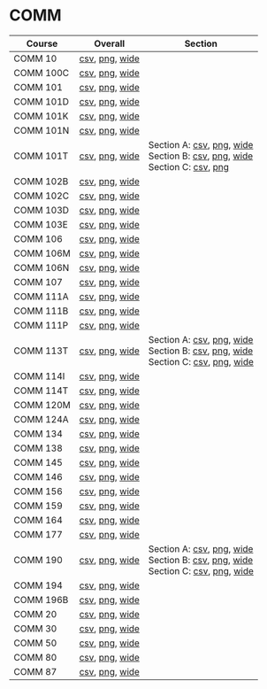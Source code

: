 # COMM

| Course | Overall | Section |
| ------ | ------- | ------- |
| COMM 10 | [csv](https://github.com/UCSD-Historical-Enrollment-Data/2025Winter/blob/main/overall/COMM%2010.csv), [png](https://raw.githubusercontent.com/UCSD-Historical-Enrollment-Data/2025Winter/main/plot_overall/COMM%2010.png), [wide](https://raw.githubusercontent.com/UCSD-Historical-Enrollment-Data/2025Winter/main/plot_overall_wide/COMM%2010.png) |  |
| COMM 100C | [csv](https://github.com/UCSD-Historical-Enrollment-Data/2025Winter/blob/main/overall/COMM%20100C.csv), [png](https://raw.githubusercontent.com/UCSD-Historical-Enrollment-Data/2025Winter/main/plot_overall/COMM%20100C.png), [wide](https://raw.githubusercontent.com/UCSD-Historical-Enrollment-Data/2025Winter/main/plot_overall_wide/COMM%20100C.png) |  |
| COMM 101 | [csv](https://github.com/UCSD-Historical-Enrollment-Data/2025Winter/blob/main/overall/COMM%20101.csv), [png](https://raw.githubusercontent.com/UCSD-Historical-Enrollment-Data/2025Winter/main/plot_overall/COMM%20101.png), [wide](https://raw.githubusercontent.com/UCSD-Historical-Enrollment-Data/2025Winter/main/plot_overall_wide/COMM%20101.png) |  |
| COMM 101D | [csv](https://github.com/UCSD-Historical-Enrollment-Data/2025Winter/blob/main/overall/COMM%20101D.csv), [png](https://raw.githubusercontent.com/UCSD-Historical-Enrollment-Data/2025Winter/main/plot_overall/COMM%20101D.png), [wide](https://raw.githubusercontent.com/UCSD-Historical-Enrollment-Data/2025Winter/main/plot_overall_wide/COMM%20101D.png) |  |
| COMM 101K | [csv](https://github.com/UCSD-Historical-Enrollment-Data/2025Winter/blob/main/overall/COMM%20101K.csv), [png](https://raw.githubusercontent.com/UCSD-Historical-Enrollment-Data/2025Winter/main/plot_overall/COMM%20101K.png), [wide](https://raw.githubusercontent.com/UCSD-Historical-Enrollment-Data/2025Winter/main/plot_overall_wide/COMM%20101K.png) |  |
| COMM 101N | [csv](https://github.com/UCSD-Historical-Enrollment-Data/2025Winter/blob/main/overall/COMM%20101N.csv), [png](https://raw.githubusercontent.com/UCSD-Historical-Enrollment-Data/2025Winter/main/plot_overall/COMM%20101N.png), [wide](https://raw.githubusercontent.com/UCSD-Historical-Enrollment-Data/2025Winter/main/plot_overall_wide/COMM%20101N.png) |  |
| COMM 101T | [csv](https://github.com/UCSD-Historical-Enrollment-Data/2025Winter/blob/main/overall/COMM%20101T.csv), [png](https://raw.githubusercontent.com/UCSD-Historical-Enrollment-Data/2025Winter/main/plot_overall/COMM%20101T.png), [wide](https://raw.githubusercontent.com/UCSD-Historical-Enrollment-Data/2025Winter/main/plot_overall_wide/COMM%20101T.png) | Section A: [csv](https://github.com/UCSD-Historical-Enrollment-Data/2025Winter/blob/main/section/COMM%20101T_A.csv), [png](https://raw.githubusercontent.com/UCSD-Historical-Enrollment-Data/2025Winter/main/plot_section/COMM%20101T_A.png), [wide](https://raw.githubusercontent.com/UCSD-Historical-Enrollment-Data/2025Winter/main/plot_section_wide/COMM%20101T_A.png)<br>Section B: [csv](https://github.com/UCSD-Historical-Enrollment-Data/2025Winter/blob/main/section/COMM%20101T_B.csv), [png](https://raw.githubusercontent.com/UCSD-Historical-Enrollment-Data/2025Winter/main/plot_section/COMM%20101T_B.png), [wide](https://raw.githubusercontent.com/UCSD-Historical-Enrollment-Data/2025Winter/main/plot_section_wide/COMM%20101T_B.png)<br>Section C: [csv](https://github.com/UCSD-Historical-Enrollment-Data/2025Winter/blob/main/section/COMM%20101T_C.csv), [png](https://raw.githubusercontent.com/UCSD-Historical-Enrollment-Data/2025Winter/main/plot_section/COMM%20101T_C.png) |
| COMM 102B | [csv](https://github.com/UCSD-Historical-Enrollment-Data/2025Winter/blob/main/overall/COMM%20102B.csv), [png](https://raw.githubusercontent.com/UCSD-Historical-Enrollment-Data/2025Winter/main/plot_overall/COMM%20102B.png), [wide](https://raw.githubusercontent.com/UCSD-Historical-Enrollment-Data/2025Winter/main/plot_overall_wide/COMM%20102B.png) |  |
| COMM 102C | [csv](https://github.com/UCSD-Historical-Enrollment-Data/2025Winter/blob/main/overall/COMM%20102C.csv), [png](https://raw.githubusercontent.com/UCSD-Historical-Enrollment-Data/2025Winter/main/plot_overall/COMM%20102C.png), [wide](https://raw.githubusercontent.com/UCSD-Historical-Enrollment-Data/2025Winter/main/plot_overall_wide/COMM%20102C.png) |  |
| COMM 103D | [csv](https://github.com/UCSD-Historical-Enrollment-Data/2025Winter/blob/main/overall/COMM%20103D.csv), [png](https://raw.githubusercontent.com/UCSD-Historical-Enrollment-Data/2025Winter/main/plot_overall/COMM%20103D.png), [wide](https://raw.githubusercontent.com/UCSD-Historical-Enrollment-Data/2025Winter/main/plot_overall_wide/COMM%20103D.png) |  |
| COMM 103E | [csv](https://github.com/UCSD-Historical-Enrollment-Data/2025Winter/blob/main/overall/COMM%20103E.csv), [png](https://raw.githubusercontent.com/UCSD-Historical-Enrollment-Data/2025Winter/main/plot_overall/COMM%20103E.png), [wide](https://raw.githubusercontent.com/UCSD-Historical-Enrollment-Data/2025Winter/main/plot_overall_wide/COMM%20103E.png) |  |
| COMM 106 | [csv](https://github.com/UCSD-Historical-Enrollment-Data/2025Winter/blob/main/overall/COMM%20106.csv), [png](https://raw.githubusercontent.com/UCSD-Historical-Enrollment-Data/2025Winter/main/plot_overall/COMM%20106.png), [wide](https://raw.githubusercontent.com/UCSD-Historical-Enrollment-Data/2025Winter/main/plot_overall_wide/COMM%20106.png) |  |
| COMM 106M | [csv](https://github.com/UCSD-Historical-Enrollment-Data/2025Winter/blob/main/overall/COMM%20106M.csv), [png](https://raw.githubusercontent.com/UCSD-Historical-Enrollment-Data/2025Winter/main/plot_overall/COMM%20106M.png), [wide](https://raw.githubusercontent.com/UCSD-Historical-Enrollment-Data/2025Winter/main/plot_overall_wide/COMM%20106M.png) |  |
| COMM 106N | [csv](https://github.com/UCSD-Historical-Enrollment-Data/2025Winter/blob/main/overall/COMM%20106N.csv), [png](https://raw.githubusercontent.com/UCSD-Historical-Enrollment-Data/2025Winter/main/plot_overall/COMM%20106N.png), [wide](https://raw.githubusercontent.com/UCSD-Historical-Enrollment-Data/2025Winter/main/plot_overall_wide/COMM%20106N.png) |  |
| COMM 107 | [csv](https://github.com/UCSD-Historical-Enrollment-Data/2025Winter/blob/main/overall/COMM%20107.csv), [png](https://raw.githubusercontent.com/UCSD-Historical-Enrollment-Data/2025Winter/main/plot_overall/COMM%20107.png), [wide](https://raw.githubusercontent.com/UCSD-Historical-Enrollment-Data/2025Winter/main/plot_overall_wide/COMM%20107.png) |  |
| COMM 111A | [csv](https://github.com/UCSD-Historical-Enrollment-Data/2025Winter/blob/main/overall/COMM%20111A.csv), [png](https://raw.githubusercontent.com/UCSD-Historical-Enrollment-Data/2025Winter/main/plot_overall/COMM%20111A.png), [wide](https://raw.githubusercontent.com/UCSD-Historical-Enrollment-Data/2025Winter/main/plot_overall_wide/COMM%20111A.png) |  |
| COMM 111B | [csv](https://github.com/UCSD-Historical-Enrollment-Data/2025Winter/blob/main/overall/COMM%20111B.csv), [png](https://raw.githubusercontent.com/UCSD-Historical-Enrollment-Data/2025Winter/main/plot_overall/COMM%20111B.png), [wide](https://raw.githubusercontent.com/UCSD-Historical-Enrollment-Data/2025Winter/main/plot_overall_wide/COMM%20111B.png) |  |
| COMM 111P | [csv](https://github.com/UCSD-Historical-Enrollment-Data/2025Winter/blob/main/overall/COMM%20111P.csv), [png](https://raw.githubusercontent.com/UCSD-Historical-Enrollment-Data/2025Winter/main/plot_overall/COMM%20111P.png), [wide](https://raw.githubusercontent.com/UCSD-Historical-Enrollment-Data/2025Winter/main/plot_overall_wide/COMM%20111P.png) |  |
| COMM 113T | [csv](https://github.com/UCSD-Historical-Enrollment-Data/2025Winter/blob/main/overall/COMM%20113T.csv), [png](https://raw.githubusercontent.com/UCSD-Historical-Enrollment-Data/2025Winter/main/plot_overall/COMM%20113T.png), [wide](https://raw.githubusercontent.com/UCSD-Historical-Enrollment-Data/2025Winter/main/plot_overall_wide/COMM%20113T.png) | Section A: [csv](https://github.com/UCSD-Historical-Enrollment-Data/2025Winter/blob/main/section/COMM%20113T_A.csv), [png](https://raw.githubusercontent.com/UCSD-Historical-Enrollment-Data/2025Winter/main/plot_section/COMM%20113T_A.png), [wide](https://raw.githubusercontent.com/UCSD-Historical-Enrollment-Data/2025Winter/main/plot_section_wide/COMM%20113T_A.png)<br>Section B: [csv](https://github.com/UCSD-Historical-Enrollment-Data/2025Winter/blob/main/section/COMM%20113T_B.csv), [png](https://raw.githubusercontent.com/UCSD-Historical-Enrollment-Data/2025Winter/main/plot_section/COMM%20113T_B.png), [wide](https://raw.githubusercontent.com/UCSD-Historical-Enrollment-Data/2025Winter/main/plot_section_wide/COMM%20113T_B.png)<br>Section C: [csv](https://github.com/UCSD-Historical-Enrollment-Data/2025Winter/blob/main/section/COMM%20113T_C.csv), [png](https://raw.githubusercontent.com/UCSD-Historical-Enrollment-Data/2025Winter/main/plot_section/COMM%20113T_C.png), [wide](https://raw.githubusercontent.com/UCSD-Historical-Enrollment-Data/2025Winter/main/plot_section_wide/COMM%20113T_C.png) |
| COMM 114I | [csv](https://github.com/UCSD-Historical-Enrollment-Data/2025Winter/blob/main/overall/COMM%20114I.csv), [png](https://raw.githubusercontent.com/UCSD-Historical-Enrollment-Data/2025Winter/main/plot_overall/COMM%20114I.png), [wide](https://raw.githubusercontent.com/UCSD-Historical-Enrollment-Data/2025Winter/main/plot_overall_wide/COMM%20114I.png) |  |
| COMM 114T | [csv](https://github.com/UCSD-Historical-Enrollment-Data/2025Winter/blob/main/overall/COMM%20114T.csv), [png](https://raw.githubusercontent.com/UCSD-Historical-Enrollment-Data/2025Winter/main/plot_overall/COMM%20114T.png), [wide](https://raw.githubusercontent.com/UCSD-Historical-Enrollment-Data/2025Winter/main/plot_overall_wide/COMM%20114T.png) |  |
| COMM 120M | [csv](https://github.com/UCSD-Historical-Enrollment-Data/2025Winter/blob/main/overall/COMM%20120M.csv), [png](https://raw.githubusercontent.com/UCSD-Historical-Enrollment-Data/2025Winter/main/plot_overall/COMM%20120M.png), [wide](https://raw.githubusercontent.com/UCSD-Historical-Enrollment-Data/2025Winter/main/plot_overall_wide/COMM%20120M.png) |  |
| COMM 124A | [csv](https://github.com/UCSD-Historical-Enrollment-Data/2025Winter/blob/main/overall/COMM%20124A.csv), [png](https://raw.githubusercontent.com/UCSD-Historical-Enrollment-Data/2025Winter/main/plot_overall/COMM%20124A.png), [wide](https://raw.githubusercontent.com/UCSD-Historical-Enrollment-Data/2025Winter/main/plot_overall_wide/COMM%20124A.png) |  |
| COMM 134 | [csv](https://github.com/UCSD-Historical-Enrollment-Data/2025Winter/blob/main/overall/COMM%20134.csv), [png](https://raw.githubusercontent.com/UCSD-Historical-Enrollment-Data/2025Winter/main/plot_overall/COMM%20134.png), [wide](https://raw.githubusercontent.com/UCSD-Historical-Enrollment-Data/2025Winter/main/plot_overall_wide/COMM%20134.png) |  |
| COMM 138 | [csv](https://github.com/UCSD-Historical-Enrollment-Data/2025Winter/blob/main/overall/COMM%20138.csv), [png](https://raw.githubusercontent.com/UCSD-Historical-Enrollment-Data/2025Winter/main/plot_overall/COMM%20138.png), [wide](https://raw.githubusercontent.com/UCSD-Historical-Enrollment-Data/2025Winter/main/plot_overall_wide/COMM%20138.png) |  |
| COMM 145 | [csv](https://github.com/UCSD-Historical-Enrollment-Data/2025Winter/blob/main/overall/COMM%20145.csv), [png](https://raw.githubusercontent.com/UCSD-Historical-Enrollment-Data/2025Winter/main/plot_overall/COMM%20145.png), [wide](https://raw.githubusercontent.com/UCSD-Historical-Enrollment-Data/2025Winter/main/plot_overall_wide/COMM%20145.png) |  |
| COMM 146 | [csv](https://github.com/UCSD-Historical-Enrollment-Data/2025Winter/blob/main/overall/COMM%20146.csv), [png](https://raw.githubusercontent.com/UCSD-Historical-Enrollment-Data/2025Winter/main/plot_overall/COMM%20146.png), [wide](https://raw.githubusercontent.com/UCSD-Historical-Enrollment-Data/2025Winter/main/plot_overall_wide/COMM%20146.png) |  |
| COMM 156 | [csv](https://github.com/UCSD-Historical-Enrollment-Data/2025Winter/blob/main/overall/COMM%20156.csv), [png](https://raw.githubusercontent.com/UCSD-Historical-Enrollment-Data/2025Winter/main/plot_overall/COMM%20156.png), [wide](https://raw.githubusercontent.com/UCSD-Historical-Enrollment-Data/2025Winter/main/plot_overall_wide/COMM%20156.png) |  |
| COMM 159 | [csv](https://github.com/UCSD-Historical-Enrollment-Data/2025Winter/blob/main/overall/COMM%20159.csv), [png](https://raw.githubusercontent.com/UCSD-Historical-Enrollment-Data/2025Winter/main/plot_overall/COMM%20159.png), [wide](https://raw.githubusercontent.com/UCSD-Historical-Enrollment-Data/2025Winter/main/plot_overall_wide/COMM%20159.png) |  |
| COMM 164 | [csv](https://github.com/UCSD-Historical-Enrollment-Data/2025Winter/blob/main/overall/COMM%20164.csv), [png](https://raw.githubusercontent.com/UCSD-Historical-Enrollment-Data/2025Winter/main/plot_overall/COMM%20164.png), [wide](https://raw.githubusercontent.com/UCSD-Historical-Enrollment-Data/2025Winter/main/plot_overall_wide/COMM%20164.png) |  |
| COMM 177 | [csv](https://github.com/UCSD-Historical-Enrollment-Data/2025Winter/blob/main/overall/COMM%20177.csv), [png](https://raw.githubusercontent.com/UCSD-Historical-Enrollment-Data/2025Winter/main/plot_overall/COMM%20177.png), [wide](https://raw.githubusercontent.com/UCSD-Historical-Enrollment-Data/2025Winter/main/plot_overall_wide/COMM%20177.png) |  |
| COMM 190 | [csv](https://github.com/UCSD-Historical-Enrollment-Data/2025Winter/blob/main/overall/COMM%20190.csv), [png](https://raw.githubusercontent.com/UCSD-Historical-Enrollment-Data/2025Winter/main/plot_overall/COMM%20190.png), [wide](https://raw.githubusercontent.com/UCSD-Historical-Enrollment-Data/2025Winter/main/plot_overall_wide/COMM%20190.png) | Section A: [csv](https://github.com/UCSD-Historical-Enrollment-Data/2025Winter/blob/main/section/COMM%20190_A.csv), [png](https://raw.githubusercontent.com/UCSD-Historical-Enrollment-Data/2025Winter/main/plot_section/COMM%20190_A.png), [wide](https://raw.githubusercontent.com/UCSD-Historical-Enrollment-Data/2025Winter/main/plot_section_wide/COMM%20190_A.png)<br>Section B: [csv](https://github.com/UCSD-Historical-Enrollment-Data/2025Winter/blob/main/section/COMM%20190_B.csv), [png](https://raw.githubusercontent.com/UCSD-Historical-Enrollment-Data/2025Winter/main/plot_section/COMM%20190_B.png), [wide](https://raw.githubusercontent.com/UCSD-Historical-Enrollment-Data/2025Winter/main/plot_section_wide/COMM%20190_B.png)<br>Section C: [csv](https://github.com/UCSD-Historical-Enrollment-Data/2025Winter/blob/main/section/COMM%20190_C.csv), [png](https://raw.githubusercontent.com/UCSD-Historical-Enrollment-Data/2025Winter/main/plot_section/COMM%20190_C.png), [wide](https://raw.githubusercontent.com/UCSD-Historical-Enrollment-Data/2025Winter/main/plot_section_wide/COMM%20190_C.png) |
| COMM 194 | [csv](https://github.com/UCSD-Historical-Enrollment-Data/2025Winter/blob/main/overall/COMM%20194.csv), [png](https://raw.githubusercontent.com/UCSD-Historical-Enrollment-Data/2025Winter/main/plot_overall/COMM%20194.png), [wide](https://raw.githubusercontent.com/UCSD-Historical-Enrollment-Data/2025Winter/main/plot_overall_wide/COMM%20194.png) |  |
| COMM 196B | [csv](https://github.com/UCSD-Historical-Enrollment-Data/2025Winter/blob/main/overall/COMM%20196B.csv), [png](https://raw.githubusercontent.com/UCSD-Historical-Enrollment-Data/2025Winter/main/plot_overall/COMM%20196B.png), [wide](https://raw.githubusercontent.com/UCSD-Historical-Enrollment-Data/2025Winter/main/plot_overall_wide/COMM%20196B.png) |  |
| COMM 20 | [csv](https://github.com/UCSD-Historical-Enrollment-Data/2025Winter/blob/main/overall/COMM%2020.csv), [png](https://raw.githubusercontent.com/UCSD-Historical-Enrollment-Data/2025Winter/main/plot_overall/COMM%2020.png), [wide](https://raw.githubusercontent.com/UCSD-Historical-Enrollment-Data/2025Winter/main/plot_overall_wide/COMM%2020.png) |  |
| COMM 30 | [csv](https://github.com/UCSD-Historical-Enrollment-Data/2025Winter/blob/main/overall/COMM%2030.csv), [png](https://raw.githubusercontent.com/UCSD-Historical-Enrollment-Data/2025Winter/main/plot_overall/COMM%2030.png), [wide](https://raw.githubusercontent.com/UCSD-Historical-Enrollment-Data/2025Winter/main/plot_overall_wide/COMM%2030.png) |  |
| COMM 50 | [csv](https://github.com/UCSD-Historical-Enrollment-Data/2025Winter/blob/main/overall/COMM%2050.csv), [png](https://raw.githubusercontent.com/UCSD-Historical-Enrollment-Data/2025Winter/main/plot_overall/COMM%2050.png), [wide](https://raw.githubusercontent.com/UCSD-Historical-Enrollment-Data/2025Winter/main/plot_overall_wide/COMM%2050.png) |  |
| COMM 80 | [csv](https://github.com/UCSD-Historical-Enrollment-Data/2025Winter/blob/main/overall/COMM%2080.csv), [png](https://raw.githubusercontent.com/UCSD-Historical-Enrollment-Data/2025Winter/main/plot_overall/COMM%2080.png), [wide](https://raw.githubusercontent.com/UCSD-Historical-Enrollment-Data/2025Winter/main/plot_overall_wide/COMM%2080.png) |  |
| COMM 87 | [csv](https://github.com/UCSD-Historical-Enrollment-Data/2025Winter/blob/main/overall/COMM%2087.csv), [png](https://raw.githubusercontent.com/UCSD-Historical-Enrollment-Data/2025Winter/main/plot_overall/COMM%2087.png), [wide](https://raw.githubusercontent.com/UCSD-Historical-Enrollment-Data/2025Winter/main/plot_overall_wide/COMM%2087.png) |  |
